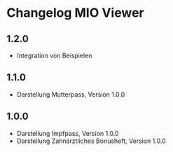 # Changelog MIO Viewer

## 1.2.0
* Integration von Beispielen

## 1.1.0
* Darstellung Mutterpass, Version 1.0.0

## 1.0.0
* Darstellung Impfpass, Version 1.0.0
* Darstellung Zahnärztliches Bonusheft, Version 1.0.0

